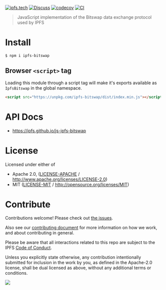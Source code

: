 [![ipfs.tech](https://img.shields.io/badge/project-IPFS-blue.svg?style=flat-square)](https://ipfs.tech)
[![Discuss](https://img.shields.io/discourse/https/discuss.ipfs.tech/posts.svg?style=flat-square)](https://discuss.ipfs.tech)
[![codecov](https://img.shields.io/codecov/c/github/ipfs/js-ipfs-bitswap.svg?style=flat-square)](https://codecov.io/gh/ipfs/js-ipfs-bitswap)
[![CI](https://img.shields.io/github/actions/workflow/status/ipfs/js-ipfs-bitswap/js-test-and-release.yml?branch=main\&style=flat-square)](https://github.com/ipfs/js-ipfs-bitswap/actions/workflows/js-test-and-release.yml?query=branch%3Amain)

> JavaScript implementation of the Bitswap data exchange protocol used by IPFS

# Install

```console
$ npm i ipfs-bitswap
```

## Browser `<script>` tag

Loading this module through a script tag will make it's exports available as `IpfsBitswap` in the global namespace.

```html
<script src="https://unpkg.com/ipfs-bitswap/dist/index.min.js"></script>
```

# API Docs

- <https://ipfs.github.io/js-ipfs-bitswap>

# License

Licensed under either of

- Apache 2.0, ([LICENSE-APACHE](LICENSE-APACHE) / <http://www.apache.org/licenses/LICENSE-2.0>)
- MIT ([LICENSE-MIT](LICENSE-MIT) / <http://opensource.org/licenses/MIT>)

# Contribute

Contributions welcome! Please check out [the issues](https://github.com/ipfs/js-ipfs-bitswap/issues).

Also see our [contributing document](https://github.com/ipfs/community/blob/master/CONTRIBUTING_JS.md) for more information on how we work, and about contributing in general.

Please be aware that all interactions related to this repo are subject to the IPFS [Code of Conduct](https://github.com/ipfs/community/blob/master/code-of-conduct.md).

Unless you explicitly state otherwise, any contribution intentionally submitted for inclusion in the work by you, as defined in the Apache-2.0 license, shall be dual licensed as above, without any additional terms or conditions.

[![](https://cdn.rawgit.com/jbenet/contribute-ipfs-gif/master/img/contribute.gif)](https://github.com/ipfs/community/blob/master/CONTRIBUTING.md)
